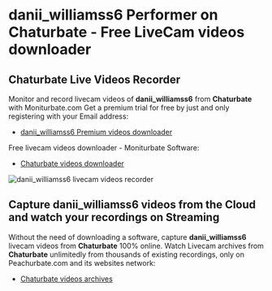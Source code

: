 # danii_williamss6 Performer on Chaturbate - Free LiveCam videos downloader

## Chaturbate Live Videos Recorder

Monitor and record livecam videos of **danii_williamss6** from **Chaturbate** with Moniturbate.com
Get a premium trial for free by just and only registering with your Email address:
* [danii_williamss6 Premium videos downloader](https://moniturbate.com/request-demo-licence-key.html)

Free livecam videos downloader - Moniturbate Software:
* [Chaturbate videos downloader](https://moniturbate.com/moniturbate-download-software.html)

![danii_williamss6 livecam videos recorder](https://peachurnet.com/templates/moniturbate-software.png)


## Capture danii_williamss6 videos from the Cloud and watch your recordings on Streaming

Without the need of downloading a software, capture **danii_williamss6** livecam videos from **Chaturbate** 100% online.
Watch Livecam archives from **Chaturbate** unlimitedly from thousands of existing recordings, only on Peachurbate.com and its websites network:
* [Chaturbate videos archives](https://peachurnet.com/)